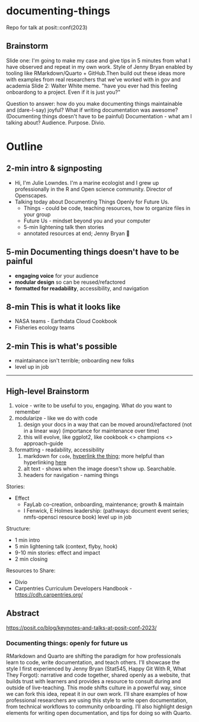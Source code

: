 # documenting-things
Repo for talk at posit::conf(2023)

## Brainstorm

Slide one: I'm going to make my case and give tips in 5 minutes from what I have observed and repeat in my own work. Style of Jenny Bryan enabled by tooling like RMarkdown/Quarto + GitHub.Then build out these ideas more with examples from real researchers that we've worked with in gov and academia
Slide 2: Walter White meme. "have you ever had this feeling onboardong to a project. Even if it is just you?"

Question to answer: how do you make documenting things maintainable and (dare-I-say) joyful?
What if writing documentation was awesome? (Documenting things doesn't have to be painful)
Documentation - what am I talking about? Audience. Purpose. Divio. 

# Outline 

## 2-min intro & signposting
- Hi, I'm Julie Lowndes. I'm a marine ecologist and I grew up professionally in the R and Open science community. Director of Openscapes. 
- Talking today about Documenting Things Openly for Future Us.
  - Things - could be code, teaching resources, how to organize files in your group
  - Future Us - mindset beyond you and your computer
  - 5-min lightening talk then stories
  - annotated resources at end; Jenny Bryan 💙

## 5-min Documenting things doesn't have to be painful
- **engaging voice** for your audience
- **modular design** so can be reused/refactored
- **formatted for readability**, accessibility, and navigation

## 8-min This is what it looks like

- NASA teams - Earthdata Cloud Cookbook
- Fisheries ecology teams 

## 2-min This is what's possible

- maintainance isn't terrible; onboarding new folks
- level up in job

***

## High-level Brainstorm 
1. voice - write to be useful to you, engaging. What do you want to remember
1. modularize - like we do with code
    1. design your docs in a way that can be moved around/refactored (not in a linear way) (importance for maintenance over time)
    2. this will evolve, like ggplot2, like cookbook <> champions <> approach-guide
1. formatting - readability, accessibility
    1. markdown for `code`, [hyperlink the thing](); more helpful than hyperlinking [here]()
    2. alt text - shows when the image doesn't show up. Searchable.
    3. headers for navigation - naming things

Stories: 
- Effect
  - FayLab co-creation, onboarding, maintenance; growth & maintain
  - I Fenwick, E Holmes leadership: (pathways: document event series; nmfs-opensci resource book) level up in job

Structure: 
- 1 min intro
- 5 min lightening talk (context, flyby, hook)
- 9-10 min stories: effect and impact
- 2 min closing

Resources to Share: 

- Divio
- Carpentries Curriculum Developers Handbook - https://cdh.carpentries.org/

## Abstract
https://posit.co/blog/keynotes-and-talks-at-posit-conf-2023/

### Documenting things: openly for future us

RMarkdown and Quarto are shifting the paradigm for how professionals learn to code, write documentation, and teach others. I'll showcase the style I first experienced by Jenny Bryan (Stat545, Happy Git With R, What They Forgot): narrative and code together, shared openly as a website, that builds trust with learners and provides a resource to consult during and outside of live-teaching. This mode shifts culture in a powerful way, since we can fork this idea, repeat it in our own work. I’ll share examples of how professional researchers are using this style to write open documentation, from technical workflows to community onboarding. I’ll also highlight design elements for writing open documentation, and tips for doing so with Quarto.
